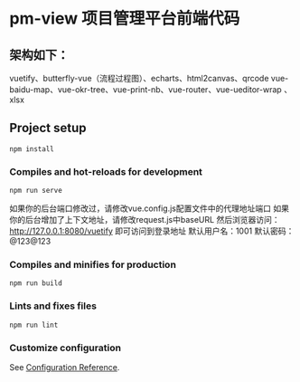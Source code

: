 # pm-view 项目管理平台前端代码

## 架构如下：
vuetify、butterfly-vue（流程过程图）、echarts、html2canvas、qrcode
vue-baidu-map、vue-okr-tree、vue-print-nb、vue-router、vue-ueditor-wrap
、xlsx

## Project setup
```
npm install
```

### Compiles and hot-reloads for development
```
npm run serve
```
如果你的后台端口修改过，请修改vue.config.js配置文件中的代理地址端口
如果你的后台增加了上下文地址，请修改request.js中baseURL
然后浏览器访问：http://127.0.0.1:8080/vuetify 即可访问到登录地址
默认用户名：1001
默认密码：@123@123

### Compiles and minifies for production
```
npm run build
```

### Lints and fixes files
```
npm run lint
```

### Customize configuration
See [Configuration Reference](https://cli.vuejs.org/config/).
